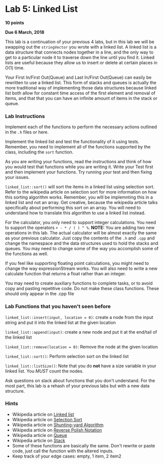 # Lab 5: Linked List #
**10 points**

**Due 6 March, 2018**

This lab is a continuation of your previous 4 labs, but in this lab we will be swapping out the `stringVector` you wrote with a linked list. A linked list is a data structure that connects nodes together in a line, and the only way to  get to a particular node it to traverse down the line until you find it. Linked lists are useful because they allow us to insert or delete at certain places in O(1) time. 

Your First In/First Out(Queue) and Last In/First Out(Queue) can easily be rewritten to use a linked list. This form of stacks and queues is actually the more traditional way of implementing those data structures because linked list both allow for constant time access of the first element and removal of items, and that that you can have an infinite amount of items in the stack or queue. 
### Lab Instructions
Implement each of the functions to perform the necessary actions outlined in the `.h` files or here.

Implement the linked list and test the functionality of it using tests. Remember, you need to implement all of the functions supported by the class, including the `sort` function.

As you are writing your functions, read the instructions and think of how you would test that functions while you are writing it. Write your Test first and then implement your functions. Try running your test and then fixing your issues.  

`linked_list::sort()` will sort the items in a linked list using selection sort. Refer to the wikipedia article on selection sort for more information on how this sorting algorithm works. Remember, you wlll be implemnting this in a linked list and not an array. Get creative, because the wikipedia article talks specifically about performing this sort on an array. You will need to understand how to translate this algorithm to use a linked list instead.

For the calculator, you only need to support integer calculations. You need to support the operators `+ - * / ( ) ^ %`. **NOTE:** You are adding two new operations in this lab. The actual calculator will be almost exactly the same as your previous calculator. Just copy the contents of the `.h` and `.cpp` and change the namespace and the data structures used to hold the stacks and queues. You may need to change some of the way you accomplish some of the functions as well.

If you feel like supporting floating point calculations, you might need to change the way expressionStream works. You will also need to write a new calculate function that returns a float rather than an integer. 

You may need to create auxiliary functions to complete tasks, or to avoid copy and pasting repetitive code. Do not make these class functions. These should only appear in the .cpp file


### Lab Functions that you haven't seen before

`linked_list::insert(input, location = 0)`: create a node from the input string and put it into the linked list at the given location

`linked_list::append(input)`: create a new node and put it at the end/tail of the linked list

`linked_list::remove(location = 0)`: Remove the node at the given location 

`linked_list::sort()`: Perform selection sort on the linked list

`linked_list::listSize()`: Note that you do **not** have a size variable in your linked list. You *MUST* count the nodes.

Ask questions on slack about functions that you don't understand. For the most part, this lab is a rehash of your previous labs but with a new data structure.

### Hints ###
- Wikipedia article on [Linked list](https://en.wikipedia.org/wiki/Linked_list)
- Wikipedia article on [Selection Sort](https://en.wikipedia.org/wiki/Selection_sort)
- Wikipedia article on [Shunting-yard Algorithm](https://en.wikipedia.org/wiki/Shunting-yard_algorithm)
- Wikipedia article on [Reverse Polish Notation](https://en.wikipedia.org/wiki/Reverse_Polish_notation)
- Wikipedia article on [Queue](https://en.wikipedia.org/wiki/Queue_(abstract_data_type)_)
- Wikipedia article on [Stack](https://en.wikipedia.org/wiki/Stack_(abstract_data_type))
- Some of these functions are basically the same. Don't rewrite or paste code, just call the function with the altered inputs.
- Keep track of your edge cases: empty, 1 item, 2 item2
